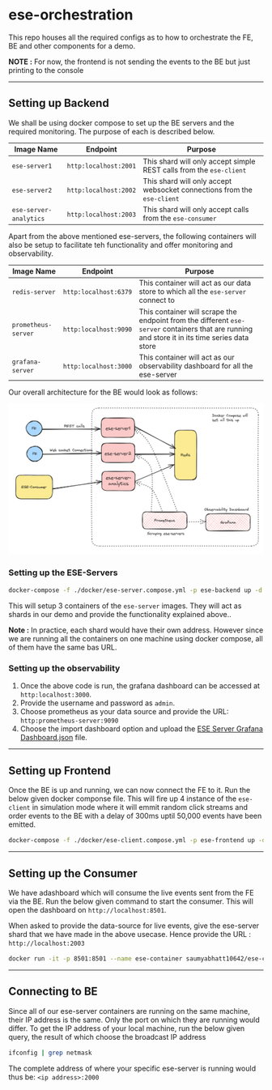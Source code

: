 # ese-orchestration

This repo houses all the required configs as to how to orchestrate the FE, BE and other components for a demo.

**NOTE :** For now, the frontend is not sending the events to the BE but just printing to the console

---

## Setting up Backend

We shall be using docker compose to set up the BE servers and the required monitoring. The purpose of each is described below.

| Image Name             | Endpoint              | Purpose                                                                 |
| ---------------------- | --------------------- | ----------------------------------------------------------------------- |
| `ese-server1`          | `http:localhost:2001` | This shard will only accept simple REST calls from the `ese-client`     |
| `ese-server2`          | `http:localhost:2002` | This shard will only accept websocket connections from the `ese-client` |
| `ese-server-analytics` | `http:localhost:2003` | This shard will only accept calls from the `ese-consumer`               |

Apart from the above mentioned ese-servers, the following containers will also be setup to facilitate teh functionality and offer monitoring and observability.

| Image Name          | Endpoint              | Purpose                                                                                                                                        |
| ------------------- | --------------------- | ---------------------------------------------------------------------------------------------------------------------------------------------- |
| `redis-server`      | `http:localhost:6379` | This container will act as our data store to which all the `ese-server` connect to                                                             |
| `prometheus-server` | `http:localhost:9090` | This container will scrape the endpoint from the different `ese-server` containers that are running and store it in its time series data store |
| `grafana-server`    | `http:localhost:3000` | This container will act as our observability dashboard for all the ese-server                                                                  |

Our overall architecture for the BE would look as follows:

![ESE Servers docker compose overview](./images/ese-servers-dc.png)

### Setting up the ESE-Servers

```bash
docker-compose -f ./docker/ese-server.compose.yml -p ese-backend up -d
```

This will setup 3 containers of the `ese-server` images. They will act as shards in our demo and provide the functionality explained above..

**Note :** In practice, each shard would have their own address. However since we are running all the containers on one machine using docker compose, all of them have the same bas URL.

### Setting up the observability

1. Once the above code is run, the grafana dashboard can be accessed at `http:localhost:3000`.
2. Provide the username and password as `admin`.
3. Choose prometheus as your data source and provide the URL: `http:prometheus-server:9090`
4. Choose the import dashboard option and upload the [ESE Server Grafana Dashboard.json](./observability/ESE%20Server%20Grafana%20Dashboard.json) file.

---

## Setting up Frontend

Once the BE is up and running, we can now connect the FE to it. Run the below given docker componse file. This will fire up 4 instance of the `ese-client` in simulation mode where it will emmit random click streams and order events to the BE with a delay of 300ms uptil 50,000 events have been emitted.

```bash
docker-compose -f ./docker/ese-client.compose.yml -p ese-frontend up -d
```

---

## Setting up the Consumer

We have adashboard which will consume the live events sent from the FE via the BE. Run the below given command to start the consumer. This will open the dashboard on `http://localhost:8501`.

When asked to provide the data-source for live events, give the ese-server shard that we have made in the above usecase. Hence provide the URL : `http://localhost:2003`

```bash
docker run -it -p 8501:8501 --name ese-container saumyabhatt10642/ese-consumer
```

---

## Connecting to BE

Since all of our ese-server containers are running on the same machine, their IP address is the same. Only the port on which they are running would differ. To get the IP address of your local machine, run the below given query, the result of which choose the broadcast IP address

```bash
ifconfig | grep netmask
```

The complete address of where your specific ese-server is running would thus be: `<ip address>:2000`
